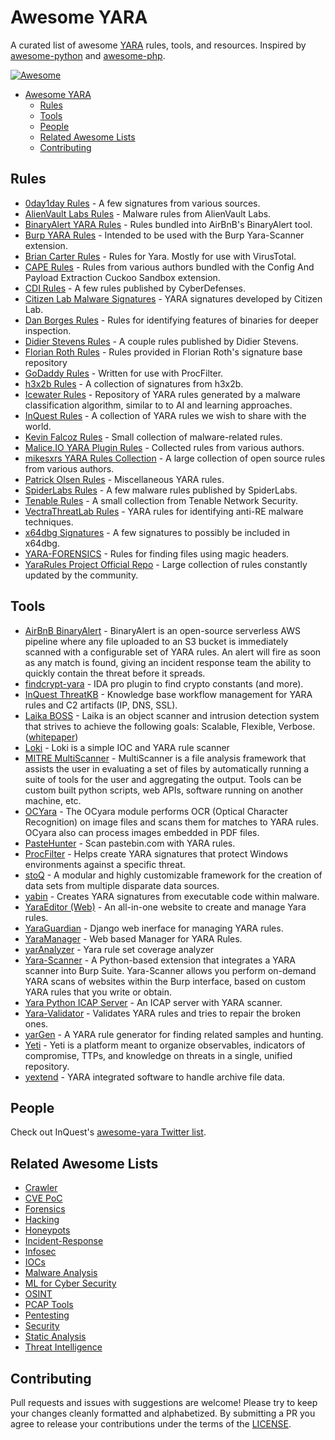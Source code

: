 # Awesome YARA

A curated list of awesome [YARA](https://virustotal.github.io/yara/) rules, tools,
and resources. Inspired by [awesome-python](https://github.com/vinta/awesome-python)
and [awesome-php](https://github.com/ziadoz/awesome-php).


[![Awesome](https://cdn.rawgit.com/sindresorhus/awesome/d7305f38d29fed78fa85652e3a63e154dd8e8829/media/badge.svg)](https://github.com/sindresorhus/awesome)

- [Awesome YARA](#awesome-yara)
    - [Rules](#rules)
    - [Tools](#tools)
    - [People](#people)
    - [Related Awesome Lists](#related-awesome-lists)
    - [Contributing](#contributing)

## Rules

* [0day1day Rules](https://github.com/0day1day/yarasigs) - A few signatures from various sources.
* [AlienVault Labs Rules](https://github.com/jaimeblasco/AlienvaultLabs/tree/master/malware_analysis) - Malware rules from AlienVault Labs.
* [BinaryAlert YARA Rules](https://github.com/airbnb/binaryalert/tree/master/rules) - Rules bundled into AirBnB's BinaryAlert tool.
* [Burp YARA Rules](https://github.com/codewatchorg/Burp-Yara-Rules) - Intended to be used with the Burp Yara-Scanner extension.
* [Brian Carter Rules](https://github.com/carterb/yararules) - Rules for Yara. Mostly for use with VirusTotal.
* [CAPE Rules](https://github.com/ctxis/CAPE/tree/master/data/yara/CAPE) - Rules from various authors bundled with the Config And Payload Extraction Cuckoo Sandbox extension.
* [CDI Rules](https://github.com/CyberDefenses/CDI_yara) - A few rules published by CyberDefenses.
* [Citizen Lab Malware Signatures](https://github.com/citizenlab/malware-signatures) - YARA signatures developed by Citizen Lab.
* [Dan Borges Rules](https://github.com/ahhh/YARA) - Rules for identifying features of binaries for deeper inspection.
* [Didier Stevens Rules](https://blog.didierstevens.com/2014/12/16/yara-rules/) - A couple rules published by Didier Stevens.
* [Florian Roth Rules](https://github.com/Neo23x0/signature-base/tree/master/yara) - Rules provided in Florian Roth's signature base repository
* [GoDaddy Rules](https://github.com/godaddy/yara-rules) - Written for use with ProcFilter.
* [h3x2b Rules](https://github.com/h3x2b/yara-rules) - A collection of signatures from h3x2b.
* [Icewater Rules](https://github.com/SupportIntelligence/Icewater) - Repository of YARA rules generated by a malware classification algorithm, similar to to AI and learning approaches.
* [InQuest Rules](https://github.com/InQuest/yara-rules) - A collection of YARA rules we wish to share with the world.
* [Kevin Falcoz Rules](https://github.com/0pc0deFR/YaraRules) - Small collection of malware-related rules.
* [Malice.IO YARA Plugin Rules](https://github.com/malice-plugins/yara/tree/master/rules) - Collected rules from various authors.
* [mikesxrs YARA Rules Collection](https://github.com/mikesxrs/Open-Source-YARA-rules) - A large collection of open source rules from various authors.
* [Patrick Olsen Rules](https://github.com/sysforensics/YaraRules) - Miscellaneous YARA rules.
* [SpiderLabs Rules](https://github.com/SpiderLabs/malware-analysis/tree/master/Yara) - A few malware rules published by SpiderLabs.
* [Tenable Rules](https://github.com/tenable/yara-rules) - A small collection from Tenable Network Security.
* [VectraThreatLab Rules](https://github.com/VectraThreatLab/reyara) - YARA rules for identifying anti-RE malware techniques.
* [x64dbg Signatures](https://github.com/x64dbg/yarasigs) - A few signatures to possibly be included in x64dbg.
* [YARA-FORENSICS](https://github.com/Xumeiquer/yara-forensics) - Rules for finding files using magic headers.
* [YaraRules Project Official Repo](https://github.com/Yara-Rules/rules) - Large collection of rules constantly updated by the community.

## Tools

* [AirBnB BinaryAlert](https://github.com/airbnb/binaryalert) - BinaryAlert is an open-source serverless AWS pipeline where any file uploaded to an S3 bucket is immediately scanned with a configurable set of YARA rules. An alert will fire as soon as any match is found, giving an incident response team the ability to quickly contain the threat before it spreads.
* [findcrypt-yara](https://github.com/polymorf/findcrypt-yara) - IDA pro plugin to find crypto constants (and more).
* [InQuest ThreatKB](https://github.com/InQuest/ThreatKB) - Knowledge base workflow management for YARA rules and C2 artifacts (IP, DNS, SSL).
* [Laika BOSS](https://github.com/lmco/laikaboss) - Laika is an object scanner and intrusion detection system that strives to achieve the following goals: Scalable, Flexible, Verbose. ([whitepaper](http://lockheedmartin.com/content/dam/lockheed/data/isgs/documents/LaikaBOSS%20Whitepaper.pdf))
* [Loki](https://github.com/Neo23x0/Loki) - Loki is a simple IOC and YARA rule scanner
* [MITRE MultiScanner](https://github.com/mitre/multiscanner) - MultiScanner is a file analysis framework that assists the user in evaluating a set of files by automatically running a suite of tools for the user and aggregating the output. Tools can be custom built python scripts, web APIs, software running on another machine, etc.
* [OCYara](https://github.com/bandrel/OCyara) - The OCyara module performs OCR (Optical Character Recognition) on image files and scans them for matches to YARA rules. OCyara also can process images embedded in PDF files.
* [PasteHunter](https://github.com/kevthehermit/PasteHunter) - Scan pastebin.com with YARA rules.
* [ProcFilter](https://github.com/godaddy/procfilter) - Helps create YARA signatures that protect Windows environments against a specific threat.
* [stoQ](https://github.com/PUNCH-Cyber/stoq) - A modular and highly customizable framework for the creation of data sets from multiple disparate data sources.
* [yabin](https://github.com/AlienVault-OTX/yabin) - Creates YARA signatures from executable code within malware.
* [YaraEditor (Web)](https://www.adlice.com/download/yaraeditorweb/) - An all-in-one website to create and manage Yara rules.
* [YaraGuardian](https://github.com/PUNCH-Cyber/YaraGuardian) - Django web inerface for managing YARA rules.
* [YaraManager](https://github.com/kevthehermit/YaraManager) - Web based Manager for YARA Rules.
* [yarAnalyzer](https://github.com/Neo23x0/yarAnalyzer) - Yara rule set coverage analyzer
* [Yara-Scanner](https://github.com/PolitoInc/Yara-Scanner) - A Python-based extension that integrates a YARA scanner into Burp Suite. Yara-Scanner allows you perform on-demand YARA scans of websites within the Burp interface, based on custom YARA rules that you write or obtain.
* [Yara Python ICAP Server](https://github.com/RamadhanAmizudin/python-icap-yara) - An ICAP server with YARA scanner.
* [Yara-Validator](https://github.com/CIRCL/yara-validator) - Validates YARA rules and tries to repair the broken ones.
* [yarGen](https://github.com/Neo23x0/yarGen) - A YARA rule generator for finding related samples and hunting.
* [Yeti](https://github.com/yeti-platform/yeti) - Yeti is a platform meant to organize observables, indicators of compromise, TTPs, and knowledge on threats in a single, unified repository.
* [yextend](https://github.com/BayshoreNetworks/yextend) - YARA integrated software to handle archive file data.

## People

Check out InQuest's [awesome-yara Twitter list](https://twitter.com/InQuest/lists/awesome-yara).

## Related Awesome Lists

* [Crawler](https://github.com/BruceDone/awesome-crawler)
* [CVE PoC](https://github.com/qazbnm456/awesome-cve-poc)
* [Forensics](https://github.com/Cugu/awesome-forensics)
* [Hacking](https://github.com/carpedm20/awesome-hacking)
* [Honeypots](https://github.com/paralax/awesome-honeypots)
* [Incident-Response](https://github.com/meirwah/awesome-incident-response)
* [Infosec](https://github.com/onlurking/awesome-infosec)
* [IOCs](https://github.com/sroberts/awesome-iocs)
* [Malware Analysis](https://github.com/rshipp/awesome-malware-analysis)
* [ML for Cyber Security](https://github.com/jivoi/awesome-ml-for-cybersecurity)
* [OSINT](https://github.com/jivoi/awesome-osint)
* [PCAP Tools](https://github.com/caesar0301/awesome-pcaptools)
* [Pentesting](https://github.com/enaqx/awesome-pentest)
* [Security](https://github.com/sbilly/awesome-security)
* [Static Analysis](https://github.com/mre/awesome-static-analysis)
* [Threat Intelligence](https://github.com/hslatman/awesome-threat-intelligence)

## Contributing

Pull requests and issues with suggestions are welcome! Please try to keep your changes
cleanly formatted and alphabetized. By submitting a PR you agree to release your
contributions under the terms of the [LICENSE](LICENSE).
